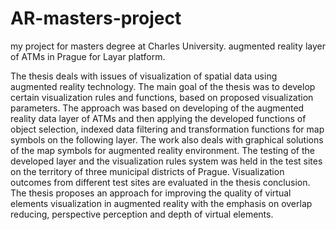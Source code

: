 # AR-masters-project
my project for masters degree at Charles University. augmented reality layer of ATMs in Prague for Layar platform.


The thesis deals with issues of visualization of spatial data using augmented reality technology.
The main goal of the thesis was to develop certain visualization rules and functions, based on proposed visualization parameters. The approach was based on developing of the augmented reality data layer of ATMs and then applying the developed functions of object selection, indexed data filtering and transformation functions for map symbols on the following layer. The work also deals with graphical solutions of the map symbols for augmented reality environment. The testing of the developed layer and the visualization rules system was held in the test sites on the territory of three municipal districts of Prague. Visualization outcomes from different test sites are evaluated in the thesis conclusion. The thesis proposes an approach for improving the quality of virtual elements visualization in augmented reality with the emphasis on overlap reducing, perspective perception and depth of virtual elements.
